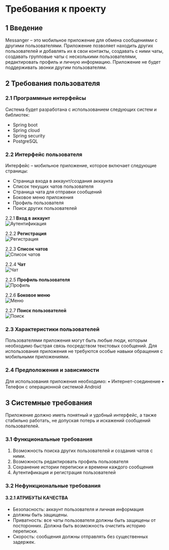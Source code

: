# Требования к проекту
## 1 Введение
Messanger – это мобильное приложение для обмена сообщениями с
другими пользователями. Приложение позволяет находить других
пользователей и добавлять их в свои контакты, создавать с ними
чаты, создавать групповые чаты с несколькими пользователями,
редактировать профиль и личную информацию. Приложение не
будет поддерживать звонки другим пользователям.

## 2 Требования пользователя
### 2.1 Программные интерфейсы
Система будет разработана с использованием следующих систем и
библиотек:
- Spring boot
- Spring cloud
- Spring security
- PostgreSQL

### 2.2 Интерфейс пользователя
Интерфейс – мобильное приложение, которое включает следующие
страницы:
- Страница входа в аккаунт/создания аккаунта
- Список текущих чатов пользователя
- Страница чата для отправки сообщений
- Боковое меню приложения
- Профиль пользователя
- Поиск других пользователей

2.2.1 **Вход в аккаунт**  
![Аутентификация](mocks/login_page.png)

2.2.2 **Регистрация**  
![Регистрация](mocks/register_page.png)

2.2.3 **Список чатов**  
![Список чатов](mocks/chat_list.png)

2.2.4 **Чат**  
![Чат](mocks/chat.png)

2.2.5 **Профиль пользователя**  
![Профиль](mocks/user_profile.png)

2.2.6 **Боковое меню**  
![Меню](mocks/side_menu.png)

2.2.7 **Поиск пользователей**  
![Поиск](mocks/search_users.png)

### 2.3 Характеристики пользователей
Пользователями приложения могут быть любые люди, которым
необходимо быстрая связь посредством текстовых сообщений. Для
использования приложения не требуются особые навыки обращения
с мобильными приложениями.
### 2.4 Предположения и зависимости
Для использования приложения необходимо:
• Интернет-соединение
• Телефон с операционной системой Android
## 3 Системные требования
Приложение должно иметь понятный и удобный интерфейс, а также
стабильно работать, не допуская потерь и искажений сообщений
пользователей.
### 3.1 Функциональные требования
1. Возможность поиска других пользователей и создания чатов
   с ними.
2. Возможность редактировать профиль пользователя
3. Сохранение истории переписки и времени каждого
   сообщения
4. Аутентификация и регистрация пользователей 
### 3.2 Нефункциональные требования
#### 3.2.1 АТРИБУТЫ КАЧЕСТВА
- Безопасность: аккаунт пользователя и личная информация
- должны быть защищены.
- Приватность: все чаты пользователя должны быть защищены от посторонних. Должна быть возможность очистить историю
 переписки.
- Скорость: сообщения должны отправлять без существенных задержек.